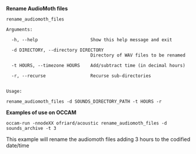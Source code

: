 **Rename AudioMoth files**

```
rename_audiomoth_files

Arguments:

  -h, --help                    Show this help message and exit

  -d DIRECTORY, --directory DIRECTORY
                                Directory of WAV files to be renamed

  -t HOURS, --timezone HOURS    Add/subtract time (in decimal hours)
  
  -r, --recurse                 Recurse sub-directories


```

```
Usage:

rename_audiomoth_files -d SOUNDS_DIRECTORY_PATH -t HOURS -r
```

**Examples of use on OCCAM**

```
occam-run -nnodeXX ofriard/acoustic rename_audiomoth_files -d sounds_archive -t 3
```
This example will rename the audiomoth files adding 3 hours to the codified date/time
